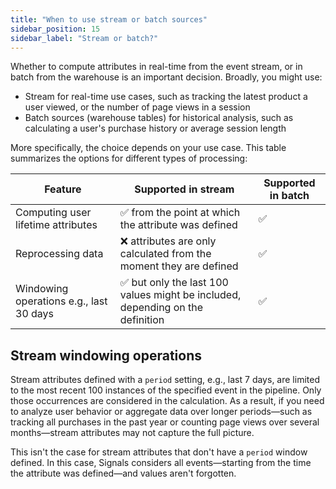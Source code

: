 ```yaml
---
title: "When to use stream or batch sources"
sidebar_position: 15
sidebar_label: "Stream or batch?"
---
```


Whether to compute attributes in real-time from the event stream, or in batch from the warehouse is an important decision. Broadly, you might use:
* Stream for real-time use cases, such as tracking the latest product a user viewed, or the number of page views in a session
* Batch sources (warehouse tables) for historical analysis, such as calculating a user's purchase history or average session length

More specifically, the choice depends on your use case. This table summarizes the options for different types of processing:

| Feature                                 | Supported in stream                                                           | Supported in batch |
| --------------------------------------- | ----------------------------------------------------------------------------- | ------------------ |
| Computing user lifetime attributes      | ✅ from the point at which the attribute was defined                           | ✅                  |
| Reprocessing data                       | ❌ attributes are only calculated from the moment they are defined             | ✅                  |
| Windowing operations e.g., last 30 days | ✅ but only the last 100 values might be included, depending on the definition | ✅                  |

## Stream windowing operations

Stream attributes defined with a `period` setting, e.g., last 7 days, are limited to the most recent 100 instances of the specified event in the pipeline. Only those occurrences are considered in the calculation. As a result, if you need to analyze user behavior or aggregate data over longer periods—such as tracking all purchases in the past year or counting page views over several months—stream attributes may not capture the full picture.

This isn't the case for stream attributes that don't have a `period` window defined. In this case, Signals considers all events—starting from the time the attribute was defined—and values aren't forgotten.
